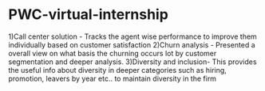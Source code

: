 # PWC-virtual-internship
1)Call center solution - Tracks the agent wise performance to improve them individually based on customer satisfaction 
2)Churn analysis - Presented a overall view on what basis the churning occurs lot by customer segmentation and deeper analysis.
3)Diversity and inclusion- This provides the useful info about diversity in deeper categories  such as hiring, promotion, leavers by year etc.. to  maintain diversity in the firm 
